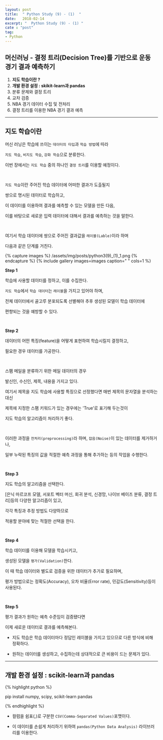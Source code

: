 ```yaml
---
layout: post
title:  " Python Study (9) - (1)  "
date:   2018-02-14
excerpt: "  Python Study (9) - (1) "
cate : "post"
tag:
- Python
---
```


## 머신러닝 - 결정 트리(Decision Tree)를 기반으로 운동 경기 결과 예측하기

1. **지도 학습이란 ?**
2. **개발 환경 설정 : skikit-learn과 pandas**
3. 분류 문제와 결정 트리
4. 교차 검증
5. NBA 경기 데이터 수집 및 전처리
6. 결정 트리를 이용한 NBA 경기 결과 예측

---

## 지도 학습이란

머신 러닝은 학습에 쓰이는 `데이터의 타입`과 `학습 방법`에 따라

`지도 학습`, `비지도 학습`, `강화 학습`으로 분류한다.

이번 장에서는 `지도 학습` 중의 하나인 `결정 트리`를 이용할 예정이다.

<br>

`지도 학습`이란 주어진 학습 데이터에 어떠한 결과가 도출될지 

쌍으로 명시된 데이터로 학습하고,

이 데이터를 이용하여 결과를 예측할 수 있는 모델을 만든 다음,

이를 바탕으로 새로운 입력 데이터에 대해서 결과를 예측하는 것을 말한다.

<br>

여기서 학습 데이터에 쌍으로 주어진 결과값을 `레이블(Lable)`이라 하며

다음과 같은 단계를 거친다.


{% capture images %}
	/assets/img/posts/python3(9)_(1)_1.png
{% endcapture %}
{% include gallery images=images caption=" " cols=1 %}


<b> Step 1 </b>

학습에 사용할 데이터를 정하고, 이를 수집한다.

`지도 학습`에서 `학습 데이터`는 `레이블`을 가지고 있어야 하며,

전체 데이터에서 골고루 분포되도록 선별해야 추후 생성된 모델이 학습 데이터에 

편향되는 것을 예방할 수 있다.

<br> 

<b> Step 2 </b>

데이터의 어떤 특징(feature)을 어떻게 표현하여 학습시킬지 결정하고,

필요한 경우 데이터를 가공한다.

<br>

스팸 메일을 분류하기 위한 메일 데이터의 경우

발신인, 수신인, 제목, 내용을 가지고 있다.

여기서 제목을 지도 학습에 사용할 특징으로 선정했다면 매번 제목의 문자열을 분석하는 대신

제목에 지정한 스팸 키워드가 있는 경우에는 'True'로 표기해 두는것이

지도 학습의 알고리즘이 처리하기 좋다.

<br>

이러한 과정을 `전처리(preprocessing)`라 하며, `잡음(Noise)`이 있는 데이터를 제거하거나,

일부 누락된 특징의 값을 적절한 예측 과정을 통해 추가하는 등의 작업을 수행한다.

<br>

<b> Step 3 </b>

지도 학습의 알고리즘을 선택한다.

[은닉 마르코프 모델, 서포트 벡터 머신, 회귀 분석, 신경망, 나이브 베이즈 분류, 결정 트리]등의 다양한 알고리즘이 있고,

각각 특징과 추정 방법도 다양하므로 

적용할 분야에 맞는 적절한 선택을 한다.

<br>

<b> Step 4 </b>

학습 데이터를 이용해 모델을 학습시키고,

생성된 모델을 `평가(Validation)`한다.

이 때 학습 데이터와 별도로 검증을 위한 데이터가 추가로 필요하며,

평가 방법으로는 정확도(Accuracy), 오차 비율(Error rate), 민감도(Sensitivity)등이 사용된다.

<br>

<b> Step 5 </b>

평가 결과가 원하는 예측 수준임이 검증됐다면 

이제 새로운 데이터로 결과를 예측해본다.


* 지도 학습은 학습 데이터마다 정답인 레이블을 가지고 있으므로 다른 방식에 비해 정확하다.

* 원하는 데이터를 생성하고, 수집하는데 상대적으로 큰 비용이 드는 문제가 있다.


---


## 개발 환경 설정 : scikit-learn과 pandas

{% highlight python %}

pip install numpy, scipy, scikit-learn pandas

{% endhighlight %}

* 컬럼을 쉼표(,)로 구분한 `CSV(Comma-Separated Values)`포맷이다.

* 이 데이터를 손쉽게 처리하기 위하여 `pandas(Python Data Analysis)` 라이브러리를 이용한다.


